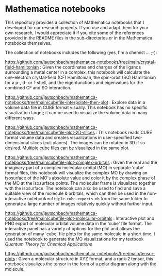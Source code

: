# Mathematica notebooks

This repository provides a collection of Mathematica notebooks that
I developed for our research projects. If you use and adapt them for your
own research, I would appreciate it if you cite some of the references 
provided in the README files in the sub-directories or in the Mathematica notebooks themselves. 

The collection of notebooks includes the following (yes, I'm a chemist ... ;-): 

https://github.com/jautschbach/mathematica-notebooks/tree/main/crystal-field-hamiltonian : Given the coordinates and charges of the ligands surrounding a metal center in a complex, this notebook will calculate the one-electron crystal-field (CF) Hamiltonian, the spin-orbit (SO) Hamiltonian for a p-, d- or f-shell, and the eigenfunctions and eigenvalues for the combined CF and SO interaction. 

https://github.com/jautschbach/mathematica-notebooks/tree/main/cubefile-interpolate-then-plot : Explore data in a volume data file in CUBE format visually. This notebook has no specific visualization target; it can be used to visualize the volume data in many different ways.

https://github.com/jautschbach/mathematica-notebooks/tree/main/cubefile-plot-2D-slices : This notebook reads CUBE format volume data and creates visualizations in user-specified two-dimensional slices (cut-planes). The images can be rotated in 3D if so desired. Multiple cube files can be visualized in the same plot. 

https://github.com/jautschbach/mathematica-notebooks/tree/main/cubefile-plot-complex-orbitals : Given the real and the imaginary part of a complex molecular orbital (MO) in separate 'cube' format files, this notebook will visualize the complex MO by drawing an isosurface of the MO's absolute value and color it by the complex phase of the MO at the isosurface points. The molecular frame is visualized together with the isosurface. The notebook can also be used to find and save a suitable view of the molecule & orbitals, which can then be used in the non-interactive notebook `multiple-cube-exports.nb` from the same folder to generate a large number of images relatively quickly without further input.

https://github.com/jautschbach/mathematica-notebooks/tree/main/cubefile-plot-molecular-orbitals : Interactive plot and PNG export of molecular orbital volume data in the 'cube' file format. The interactive panel has a variety of options for the plot and allows the generation of many 'cube' file plots for the same molecule in a short time. I used the notebook to generate the MO visualizations for my textbook *Quantum Theory for Chemical Applications* 

https://github.com/jautschbach/mathematica-notebooks/tree/main/tensor-plots : Given a molecular structure in XYZ format, and a rank-2 tensor, this notebook visualizes the tensor in the form of a polar diagram along with the molecule. 
